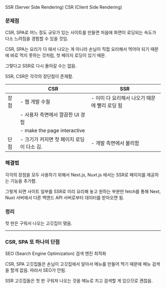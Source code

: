 SSR (Server Side Rendering)
CSR (Client Side Rendering)

### 문제점
CSR, SPA로 어느 정도 규모가 있는 사이트를 만들면 처음에 화면이 로딩되는 속도가 다소 느려짐을 경험할 수 있을 것임.

CSR, SPA는 요리가 다 돼서 나오는 게 아니라 손님이 직접 요리해서 먹어야 되기 때문에 바로 먹지 못하는 것처럼, 첫 페이지 로딩이 있기 때문.

그렇다고 SSR로 다시 돌아갈 수는 없음.

SSR, CSR은 각각의 장단점이 존재함.

|      | CSR                                       | SSR                                           |
| ---- | ----------------------------------------- | --------------------------------------------- |
| 장점 | - 웹 개발 수월                            | - 이미 다 요리해서 나오기 때문에 빨리 로딩 됨 |
|      | - 사용자 측면에서 깔끔한 UI 경험          |                                               |
|      | - make the page interactive          |                                               |
| 단점 | - 크기가 커지면 첫 페이지 로딩이 다소 김. | - 개발 측면에서 불리함                        |


### 해결법
각각의 장점을 모두 사용하기 위해서 Next.js, Nuxt.js 에서는 SSR로 페이지를 제공하는 기능을 추가함.

그렇게 되면 사이트 일부를 SSR로 미리 요리해 놓고 원하는 부분만 fetch를 통해 Next, Nuxt 서버에서 다른 백엔드 API 서버로부터 데이터를 받아오면 됨.


### 정리
첫 판은 구워서 나오는 고깃집이 됐음.


---

### CSR, SPA 또 하나의 단점

SEO (Search Engine Optimization)
검색 엔진 최적화 

CSR, SPA 고깃집들은 손님이 고깃집에서 알아서 메뉴를 만들어 먹기 때문에 메뉴 검색을 할게 없음.
따라서 SEO가 안됨.

SSR 고깃집들은 첫 판 구워져 나오는 것을 메뉴로 치고 검색할 게 있으므로 괜찮음.